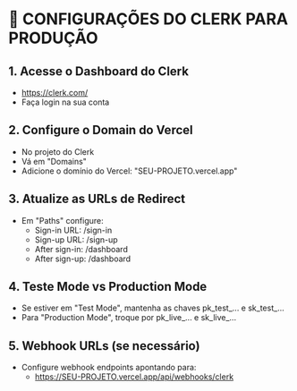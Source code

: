# 🔧 CONFIGURAÇÕES DO CLERK PARA PRODUÇÃO

## 1. Acesse o Dashboard do Clerk
- https://clerk.com/
- Faça login na sua conta

## 2. Configure o Domain do Vercel
- No projeto do Clerk
- Vá em "Domains" 
- Adicione o domínio do Vercel: "SEU-PROJETO.vercel.app"

## 3. Atualize as URLs de Redirect
- Em "Paths" configure:
  - Sign-in URL: /sign-in
  - Sign-up URL: /sign-up  
  - After sign-in: /dashboard
  - After sign-up: /dashboard

## 4. Teste Mode vs Production Mode
- Se estiver em "Test Mode", mantenha as chaves pk_test_... e sk_test_...
- Para "Production Mode", troque por pk_live_... e sk_live_...

## 5. Webhook URLs (se necessário)
- Configure webhook endpoints apontando para:
  - https://SEU-PROJETO.vercel.app/api/webhooks/clerk